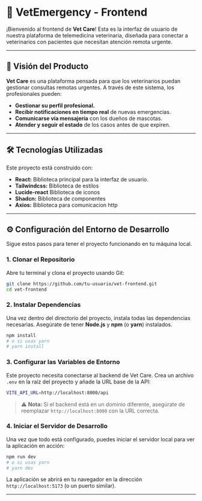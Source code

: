 # 🚀  VetEmergency - Frontend

¡Bienvenido al frontend de **Vet Care**\! Esta es la interfaz de usuario de nuestra plataforma de telemedicina veterinaria, diseñada para conectar a veterinarios con pacientes que necesitan atención remota urgente.

-----

## 🎯 Visión del Producto

**Vet Care** es una plataforma pensada para que los veterinarios puedan gestionar consultas remotas urgentes. A través de este sistema, los profesionales pueden:

  * **Gestionar su perfil profesional.**
  * **Recibir notificaciones en tiempo real** de nuevas emergencias.
  * **Comunicarse vía mensajería** con los dueños de mascotas.
  * **Atender y seguir el estado** de los casos antes de que expiren.

-----

## 🛠️ Tecnologías Utilizadas

Este proyecto está construido con:

  * **React:** Biblioteca principal para la interfaz de usuario.
  * **Tailwindcss:** Biblioteca de estilos 
  * **Lucide-react** Biblioteca de iconos
  * **Shadcn:** Biblioteca de componentes
  * **Axios:** Biblioteca para comunicacion http

-----

## ⚙️ Configuración del Entorno de Desarrollo

Sigue estos pasos para tener el proyecto funcionando en tu máquina local.

### 1\. Clonar el Repositorio

Abre tu terminal y clona el proyecto usando Git:

```bash
git clone https://github.com/tu-usuario/vet-frontend.git
cd vet-frontend
```

### 2\. Instalar Dependencias

Una vez dentro del directorio del proyecto, instala todas las dependencias necesarias. Asegúrate de tener **Node.js** y **npm** (o **yarn**) instalados.

```bash
npm install
# o si usas yarn
# yarn install
```

### 3\. Configurar las Variables de Entorno

Este proyecto necesita conectarse al backend de Vet Care. Crea un archivo `.env` en la raíz del proyecto y añade la URL base de la API:

```bash
VITE_API_URL=http://localhost:8000/api
```

> ⚠️ **Nota:** Si el backend está en un dominio diferente, asegúrate de reemplazar `http://localhost:8000` con la URL correcta.

### 4\. Iniciar el Servidor de Desarrollo

Una vez que todo está configurado, puedes iniciar el servidor local para ver la aplicación en acción:

```bash
npm run dev
# o si usas yarn
# yarn dev
```

La aplicación se abrirá en tu navegador en la dirección `http://localhost:5173` (o un puerto similar).

-----
